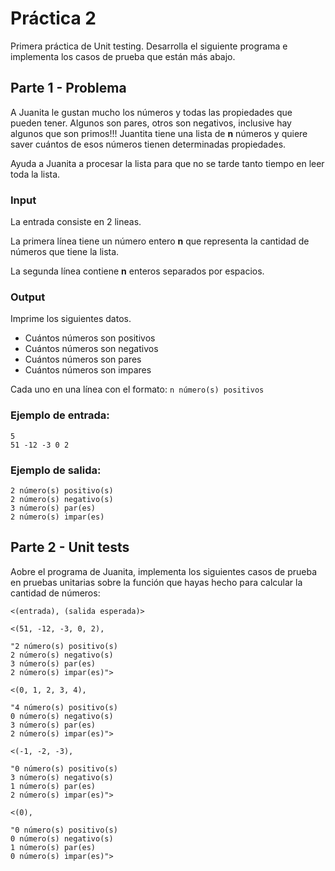 # Práctica 2
Primera práctica de Unit testing. Desarrolla el siguiente programa e implementa los casos de prueba que están más abajo.

## Parte 1 - Problema
A Juanita le gustan mucho los números y todas las propiedades que pueden tener. Algunos son pares, otros son negativos, inclusive hay algunos que son primos!!! Juantita tiene una lista de **n** números y quiere saver cuántos de esos números tienen determinadas propiedades.

Ayuda a Juanita a procesar la lista para que no se tarde tanto tiempo en leer toda la lista.

### Input
La entrada consiste en 2 lineas.

La primera línea tiene un número entero **n** que representa la cantidad de números que tiene la lista.

La segunda línea contiene **n** enteros separados por espacios.

### Output
Imprime los siguientes datos.

 - Cuántos números son positivos
 - Cuántos números son negativos
 - Cuántos números son pares
 - Cuántos números son impares

Cada uno en una línea con el formato:
`n número(s) positivos`


### Ejemplo de entrada:

```
5
51 -12 -3 0 2
```

### Ejemplo de salida:

```
2 número(s) positivo(s)
2 número(s) negativo(s)
3 número(s) par(es)
2 número(s) impar(es)
```


## Parte 2 - Unit tests
Aobre el programa de Juanita, implementa los siguientes casos de prueba en pruebas unitarias sobre la función que hayas hecho para calcular la cantidad de números:

```
<(entrada), (salida esperada)>
```

```
<(51, -12, -3, 0, 2), 

"2 número(s) positivo(s)
2 número(s) negativo(s)
3 número(s) par(es)
2 número(s) impar(es)">
```

```
<(0, 1, 2, 3, 4), 

"4 número(s) positivo(s)
0 número(s) negativo(s)
3 número(s) par(es)
2 número(s) impar(es)">
```

```
<(-1, -2, -3), 

"0 número(s) positivo(s)
3 número(s) negativo(s)
1 número(s) par(es)
2 número(s) impar(es)">
```

```
<(0), 

"0 número(s) positivo(s)
0 número(s) negativo(s)
1 número(s) par(es)
0 número(s) impar(es)">
```